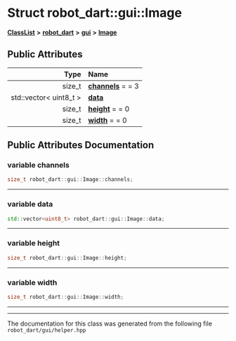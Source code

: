 

# Struct robot\_dart::gui::Image



[**ClassList**](annotated.md) **>** [**robot\_dart**](namespacerobot__dart.md) **>** [**gui**](namespacerobot__dart_1_1gui.md) **>** [**Image**](structrobot__dart_1_1gui_1_1Image.md)


























## Public Attributes

| Type | Name |
| ---: | :--- |
|  size\_t | [**channels**](#variable-channels)   = = 3<br> |
|  std::vector&lt; uint8\_t &gt; | [**data**](#variable-data)  <br> |
|  size\_t | [**height**](#variable-height)   = = 0<br> |
|  size\_t | [**width**](#variable-width)   = = 0<br> |












































## Public Attributes Documentation




### variable channels 

```C++
size_t robot_dart::gui::Image::channels;
```




<hr>



### variable data 

```C++
std::vector<uint8_t> robot_dart::gui::Image::data;
```




<hr>



### variable height 

```C++
size_t robot_dart::gui::Image::height;
```




<hr>



### variable width 

```C++
size_t robot_dart::gui::Image::width;
```




<hr>

------------------------------
The documentation for this class was generated from the following file `robot_dart/gui/helper.hpp`


